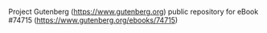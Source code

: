 Project Gutenberg (https://www.gutenberg.org) public repository for
eBook #74715 (https://www.gutenberg.org/ebooks/74715)
